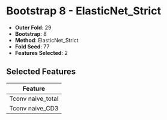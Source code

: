 # Bootstrap 8 - ElasticNet_Strict

- **Outer Fold**: 29
- **Bootstrap**: 8
- **Method**: ElasticNet_Strict
- **Fold Seed**: 77
- **Features Selected**: 2

## Selected Features

| Feature |
|---------|
| Tconv naive_total |
| Tconv naive_CD3 |
